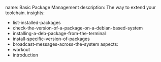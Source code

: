 name: Basic Package Management
description: The way to extend your toolchain.
insights:
  - list-installed-packages
  - check-the-version-of-a-package-on-a-debian-based-system
  - installing-a-deb-package-from-the-terminal
  - install-specific-version-of-packages
  - broadcast-messages-across-the-system
aspects:
  - workout
  - introduction
 

